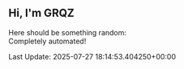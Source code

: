 ## Hi, I'm GRQZ
Here should be something random:  
Completely automated!

Last Update: 2025-07-27 18:14:53.404250+00:00
